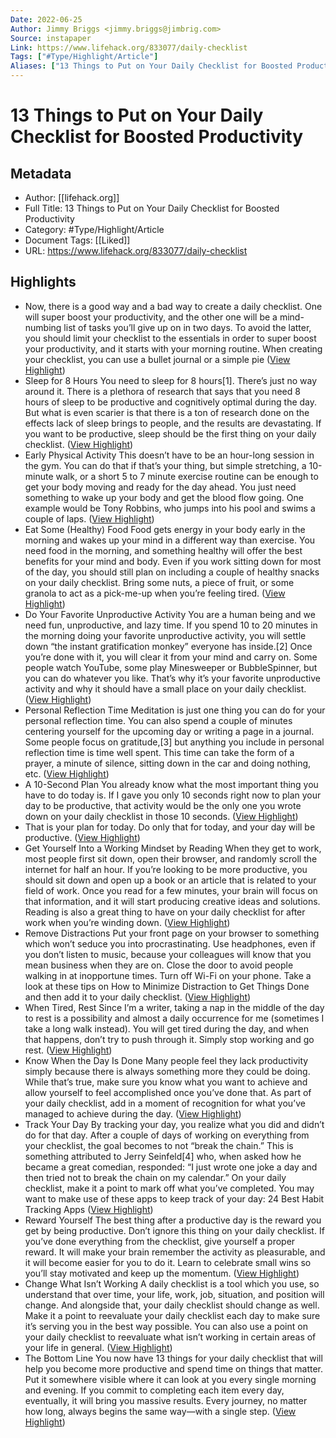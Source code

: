 ```yaml
---
Date: 2022-06-25
Author: Jimmy Briggs <jimmy.briggs@jimbrig.com>
Source: instapaper
Link: https://www.lifehack.org/833077/daily-checklist
Tags: ["#Type/Highlight/Article"]
Aliases: ["13 Things to Put on Your Daily Checklist for Boosted Productivity", "13 Things to Put on Your Daily Checklist for Boosted Productivity"]
---
```

# 13 Things to Put on Your Daily Checklist for Boosted Productivity

## Metadata
- Author: [[lifehack.org]]
- Full Title: 13 Things to Put on Your Daily Checklist for Boosted Productivity
- Category: #Type/Highlight/Article
- Document Tags: [[Liked]] 
- URL: https://www.lifehack.org/833077/daily-checklist

## Highlights
- Now, there is a good way and a bad way to create a daily checklist. One will super boost your productivity, and the other one will be a mind-numbing list of tasks you’ll give up on in two days.
  To avoid the latter, you should limit your checklist to the essentials in order to super boost your productivity, and it starts with your morning routine. When creating your checklist, you can use a bullet journal or a simple pie ([View Highlight](https://instapaper.com/read/1453968718/17775124))
- Sleep for 8 Hours
  You need to sleep for 8 hours[1]. There’s just no way around it. There is a plethora of research that says that you need 8 hours of sleep to be productive and cognitively optimal during the day.
  But what is even scarier is that there is a ton of research done on the effects lack of sleep brings to people, and the results are devastating.
  If you want to be productive, sleep should be the first thing on your daily checklist. ([View Highlight](https://instapaper.com/read/1453968718/17775128))
- Early Physical Activity
  This doesn’t have to be an hour-long session in the gym. You can do that if that’s your thing, but simple stretching, a 10-minute walk, or a short 5 to 7 minute exercise routine can be enough to get your body moving and ready for the day ahead.
  You just need something to wake up your body and get the blood flow going. One example would be Tony Robbins, who jumps into his pool and swims a couple of laps. ([View Highlight](https://instapaper.com/read/1453968718/17775130))
- Eat Some (Healthy) Food
  Food gets energy in your body early in the morning and wakes up your mind in a different way than exercise.
  You need food in the morning, and something healthy will offer the best benefits for your mind and body.
  Even if you work sitting down for most of the day, you should still plan on including a couple of healthy snacks on your daily checklist. Bring some nuts, a piece of fruit, or some granola to act as a pick-me-up when you’re feeling tired. ([View Highlight](https://instapaper.com/read/1453968718/17775131))
- Do Your Favorite Unproductive Activity
  You are a human being and we need fun, unproductive, and lazy time. If you spend 10 to 20 minutes in the morning doing your favorite unproductive activity, you will settle down “the instant gratification monkey” everyone has inside.[2]
  Once you’re done with it, you will clear it from your mind and carry on. Some people watch YouTube, some play Minesweeper or BubbleSpinner, but you can do whatever you like. That’s why it’s your favorite unproductive activity and why it should have a small place on your daily checklist. ([View Highlight](https://instapaper.com/read/1453968718/17775134))
- Personal Reflection Time
  Meditation is just one thing you can do for your personal reflection time. You can also spend a couple of minutes centering yourself for the upcoming day or writing a page in a journal.
  Some people focus on gratitude,[3] but anything you include in personal reflection time is time well spent.
  This time can take the form of a prayer, a minute of silence, sitting down in the car and doing nothing, etc. ([View Highlight](https://instapaper.com/read/1453968718/17775136))
- A 10-Second Plan
  You already know what the most important thing you have to do today is. If I gave you only 10 seconds right now to plan your day to be productive, that activity would be the only one you wrote down on your daily checklist in those 10 seconds. ([View Highlight](https://instapaper.com/read/1453968718/17775137))
- That is your plan for today. Do only that for today, and your day will be productive. ([View Highlight](https://instapaper.com/read/1453968718/17775138))
- Get Yourself Into a Working Mindset by Reading
  When they get to work, most people first sit down, open their browser, and randomly scroll the internet for half an hour.
  If you’re looking to be more productive, you should sit down and open up a book or an article that is related to your field of work. Once you read for a few minutes, your brain will focus on that information, and it will start producing creative ideas and solutions.
  Reading is also a great thing to have on your daily checklist for after work when you’re winding down. ([View Highlight](https://instapaper.com/read/1453968718/17775143))
- Remove Distractions
  Put your front page on your browser to something which won’t seduce you into procrastinating. Use headphones, even if you don’t listen to music, because your colleagues will know that you mean business when they are on.
  Close the door to avoid people walking in at inopportune times. Turn off Wi-Fi on your phone.
  Take a look at these tips on How to Minimize Distraction to Get Things Done and then add it to your daily checklist. ([View Highlight](https://instapaper.com/read/1453968718/17775145))
- When Tired, Rest
  Since I’m a writer, taking a nap in the middle of the day to rest is a possibility and almost a daily occurrence for me (sometimes I take a long walk instead).
  You will get tired during the day, and when that happens, don’t try to push through it. Simply stop working and go rest. ([View Highlight](https://instapaper.com/read/1453968718/17775146))
- Know When the Day Is Done
  Many people feel they lack productivity simply because there is always something more they could be doing. While that’s true, make sure you know what you want to achieve and allow yourself to feel accomplished once you’ve done that.
  As part of your daily checklist, add in a moment of recognition for what you’ve managed to achieve during the day. ([View Highlight](https://instapaper.com/read/1453968718/17775148))
- Track Your Day
  By tracking your day, you realize what you did and didn’t do for that day. After a couple of days of working on everything from your checklist, the goal becomes to not “break the chain.” This is something attributed to Jerry Seinfeld[4] who, when asked how he became a great comedian, responded:
  “I just wrote one joke a day and then tried not to break the chain on my calendar.”
  On your daily checklist, make it a point to mark off what you’ve completed.
  You may want to make use of these apps to keep track of your day: 24 Best Habit Tracking Apps ([View Highlight](https://instapaper.com/read/1453968718/17775150))
- Reward Yourself
  The best thing after a productive day is the reward you get by being productive.
  Don’t ignore this thing on your daily checklist. If you’ve done everything from the checklist, give yourself a proper reward. It will make your brain remember the activity as pleasurable, and it will become easier for you to do it.
  Learn to celebrate small wins so you’ll stay motivated and keep up the momentum. ([View Highlight](https://instapaper.com/read/1453968718/17775153))
- Change What Isn’t Working
  A daily checklist is a tool which you use, so understand that over time, your life, work, job, situation, and position will change. And alongside that, your daily checklist should change as well.
  Make it a point to reevaluate your daily checklist each day to make sure it’s serving you in the best way possible. You can also use a point on your daily checklist to reevaluate what isn’t working in certain areas of your life in general. ([View Highlight](https://instapaper.com/read/1453968718/17775154))
- The Bottom Line
  You now have 13 things for your daily checklist that will help you become more productive and spend time on things that matter. Put it somewhere visible where it can look at you every single morning and evening.
  If you commit to completing each item every day, eventually, it will bring you massive results. Every journey, no matter how long, always begins the same way—with a single step. ([View Highlight](https://instapaper.com/read/1453968718/17775158))
